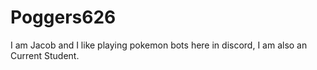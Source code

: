 # Poggers626
I am Jacob and I like playing pokemon bots here in discord, I am also an Current Student.
